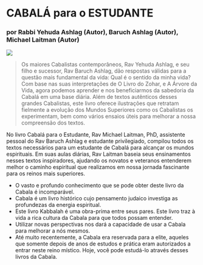 # CABALÁ para o ESTUDANTE
### por Rabbi Yehuda Ashlag (Autor), Baruch Ashlag (Autor), Michael Laitman (Autor)
![](https://m.media-amazon.com/images/I/61mEAfnvokL._SL1360_.jpg)
> Os maiores Cabalistas contemporâneos, Rav Yehuda Ashlag, e seu filho e sucessor, Rav Baruch Ashlag, dão respostas válidas para a questão mais fundamental da vida: Qual é o sentido da minha vida? Com base nas suas interpretações de O Livro do Zohar, e A Árvore da Vida, agora podemos aprender e nos beneficiarmos da sabedoria da Cabalá em uma base diária.
Além de textos autênticos desses grandes Cabalistas, este livro oferece ilustrações que retratam fielmente a evolução dos Mundos Superiores como os Cabalistas os experimentam, bem como vários ensaios úteis para melhorar a nossa compreensão dos textos.

No livro Cabalá para o Estudante, Rav Michael Laitman, PhD, assistente pessoal do Rav Baruch Ashlag e estudante privilegiado, compilou todos os textos necessários para um estudante de Cabalá para alcançar os mundos espirituais. Em suas aulas diárias, Rav Laitman baseia seus ensinamentos nesses textos inspiradores, ajudando os novatos e veteranos entenderem melhor o caminho espiritual que realizamos em nossa jornada fascinante para os reinos mais superiores.

- O vasto e profundo conhecimento que se pode obter deste livro da Cabala é incomparável.
- Cabala é um livro histórico cujo pensamento judaico investiga as profundezas da energia espiritual.
- Este livro Kabbalah é uma obra-prima entre seus pares. Este livro traz à vida a rica cultura da Cabala para que todos possam entender.
- Utilizar novas perspectivas nos dará a capacidade de usar a Cabala para melhorar a nós mesmos.
- Até muito recentemente, a Cabala era reservada para a elite, aqueles que somente depois de anos de estudos e prática eram autorizados a entrar neste reino místico. Hoje, você pode estudá-lo através desses livros da Cabala.


